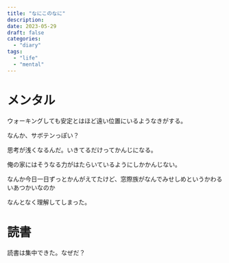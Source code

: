 ```yaml
---
title: "なにこのなに"
description:
date: 2023-05-29
draft: false
categories:
  - "diary"
tags:
  - "life"
  - "mental"
---
```


# メンタル

ウォーキングしても安定とはほど遠い位置にいるようなきがする。

なんか、サボテンっぽい？

思考が浅くなるんだ。いきてるだけってかんじになる。

俺の家にはそうなる力がはたらいているようにしかかんじない。

なんか今日一日ずっとかんがえてたけど、窓際族がなんでみせしめというかわるいあつかいなのか

なんとなく理解してしまった。

# 読書

読書は集中できた。なぜだ？
